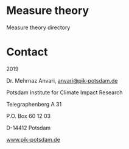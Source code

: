 # Measure theory

Measure theory directory

# Contact

2019

Dr. Mehrnaz Anvari, anvari@pik-potsdam.de

Potsdam Institute for Climate Impact Research

Telegraphenberg A 31

P.O. Box 60 12 03

D-14412 Potsdam

www.pik-potsdam.de